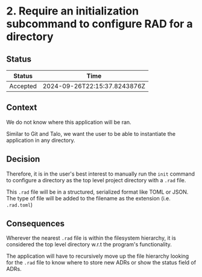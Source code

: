 # 2. Require an initialization subcommand to configure RAD for a directory

## Status

| Status   | Time                         |
| -------- | ---------------------------- |
| Accepted | 2024-09-26T22:15:37.8243876Z |

## Context

We do not know where this application will be ran.

Similar to Git and Talo, we want the user to be able to instantiate the
application in any directory.

## Decision

Therefore, it is in the user's best interest to manually run the `init` command
to configure a directory as the top level project directory with a `.rad` file.

This `.rad` file will be in a structured, serialized format like TOML or JSON.
The type of file will be added to the filename as the extension (i.e.
`.rad.toml`)

## Consequences

Wherever the nearest `.rad` file is within the filesystem hierarchy, it is
considered the top level directory w.r.t the program's functionality.

The application will have to recursively move up the file hierarchy looking for
the `.rad` file to know where to store new ADRs or show the status field of
ADRs.
